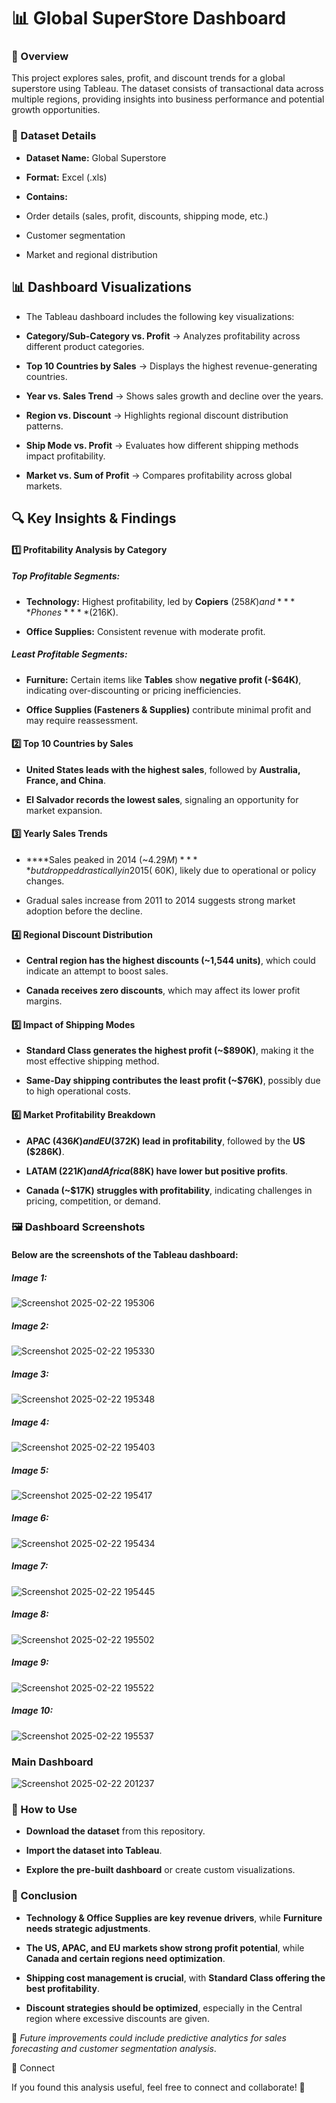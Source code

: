 # 📊 Global SuperStore Dashboard

### 📌 Overview

This project explores sales, profit, and discount trends for a global superstore using Tableau. The dataset consists of transactional data across multiple regions, providing insights into business performance and potential growth opportunities.

### 📂 Dataset Details

* **Dataset Name:** Global Superstore

* **Format:** Excel (.xls)

* **Contains:**

* Order details (sales, profit, discounts, shipping mode, etc.)

* Customer segmentation

* Market and regional distribution

  

## 📊 Dashboard Visualizations

* The Tableau dashboard includes the following key visualizations:

* ****Category/Sub-Category vs. Profit**** → Analyzes profitability across different product categories.

* ****Top 10 Countries by Sales**** → Displays the highest revenue-generating countries.

* ****Year vs. Sales Trend**** → Shows sales growth and decline over the years.

* ****Region vs. Discount**** → Highlights regional discount distribution patterns.

* ****Ship Mode vs. Profit**** → Evaluates how different shipping methods impact profitability.

* ****Market vs. Sum of Profit**** → Compares profitability across global markets.


## 🔍 Key Insights & Findings

#### 1️⃣ Profitability Analysis by Category

##### Top Profitable Segments:

* ****Technology:**** Highest profitability, led by ****Copiers**** ($258K) and ****Phones**** ($216K).

* ****Office Supplies:**** Consistent revenue with moderate profit.

##### Least Profitable Segments:

* ****Furniture:**** Certain items like ****Tables**** show ****negative profit (-$64K)****, indicating over-discounting or pricing inefficiencies.

* ****Office Supplies (Fasteners & Supplies)**** contribute minimal profit and may require reassessment.

#### 2️⃣ Top 10 Countries by Sales

* ****United States leads with the highest sales****, followed by ****Australia, France, and China****.

* ****El Salvador records the lowest sales****, signaling an opportunity for market expansion.

#### 3️⃣ Yearly Sales Trends

* ****Sales peaked in 2014 (~$4.29M)**** but dropped drastically in 2015 (~$60K), likely due to operational or policy changes.

* Gradual sales increase from 2011 to 2014 suggests strong market adoption before the decline.

#### 4️⃣ Regional Discount Distribution

* ****Central region has the highest discounts (~1,544 units)****, which could indicate an attempt to boost sales.

* ****Canada receives zero discounts****, which may affect its lower profit margins.

#### 5️⃣ Impact of Shipping Modes

* ****Standard Class generates the highest profit (~$890K)****, making it the most effective shipping method.

* ****Same-Day shipping contributes the least profit (~$76K)****, possibly due to high operational costs.

#### 6️⃣ Market Profitability Breakdown

* ****APAC ($436K) and EU ($372K) lead in profitability****, followed by the ****US ($286K)****.

* ****LATAM ($221K) and Africa ($88K) have lower but positive profits****.

* ****Canada (~$17K) struggles with profitability****, indicating challenges in pricing, competition, or demand.

### 🖼️ Dashboard Screenshots

#### Below are the screenshots of the Tableau dashboard:
##### Image 1:
![Screenshot 2025-02-22 195306](https://github.com/user-attachments/assets/f915f727-0174-4abb-b24f-f9f3f775c6a4)

##### Image 2:
![Screenshot 2025-02-22 195330](https://github.com/user-attachments/assets/b88af967-3b17-435a-bb2f-3194f34835df)

##### Image 3:
![Screenshot 2025-02-22 195348](https://github.com/user-attachments/assets/1aa03ed3-ee6d-4a20-b795-ca8934728051)

##### Image 4:
![Screenshot 2025-02-22 195403](https://github.com/user-attachments/assets/6605923e-762f-4416-85a7-3f5308dfb0d1)

##### Image 5:
![Screenshot 2025-02-22 195417](https://github.com/user-attachments/assets/c61eb98d-959c-45b1-bf73-c122c89dcbf1)

##### Image 6:
![Screenshot 2025-02-22 195434](https://github.com/user-attachments/assets/bed6b4a4-0197-46d8-b287-2edab1bbd9b1) 

##### Image 7:
![Screenshot 2025-02-22 195445](https://github.com/user-attachments/assets/9070a75f-ca87-4b6c-9a97-0f55d9b8dada)

##### Image 8:
![Screenshot 2025-02-22 195502](https://github.com/user-attachments/assets/5731d612-fadb-41aa-a7f8-7bb755880b06)

##### Image 9:
![Screenshot 2025-02-22 195522](https://github.com/user-attachments/assets/c7777174-d84d-44da-886d-b908876a2dc0)

##### Image 10:
![Screenshot 2025-02-22 195537](https://github.com/user-attachments/assets/cf465111-253a-4286-af0b-bec7d8756c46)

### Main Dashboard
![Screenshot 2025-02-22 201237](https://github.com/user-attachments/assets/903ab6d1-fac3-4600-9dfc-9596fa32fd1d)


### 🚀 How to Use

* ****Download the dataset**** from this repository.

* ****Import the dataset into Tableau****.

* ****Explore the pre-built dashboard**** or create custom visualizations.

### 📌 Conclusion

* ****Technology & Office Supplies are key revenue drivers****, while ****Furniture needs strategic adjustments****.

* ****The US, APAC, and EU markets show strong profit potential****, while ****Canada and certain regions need optimization****.

* ****Shipping cost management is crucial****, with ****Standard Class offering the best profitability****.

* ****Discount strategies should be optimized****, especially in the Central region where excessive discounts are given.

 📢 *Future improvements could include predictive analytics for sales forecasting and customer segmentation analysis*.

 🔗 Connect

If you found this analysis useful, feel free to connect and collaborate! 🚀

